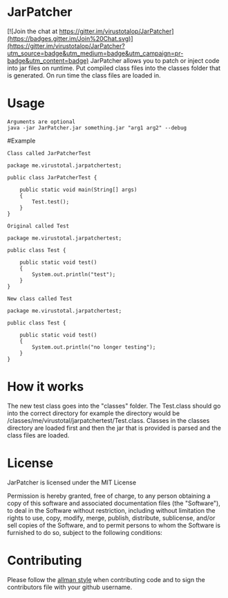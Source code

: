 # JarPatcher

[![Join the chat at https://gitter.im/virustotalop/JarPatcher](https://badges.gitter.im/Join%20Chat.svg)](https://gitter.im/virustotalop/JarPatcher?utm_source=badge&utm_medium=badge&utm_campaign=pr-badge&utm_content=badge)
JarPatcher allows you to patch or inject code into jar files on runtime. Put compiled class files into the classes folder that is generated. On run time the class files are loaded in. 

# Usage
```
Arguments are optional
java -jar JarPatcher.jar something.jar "arg1 arg2" --debug
```

#Example
```
Class called JarPatcherTest

package me.virustotal.jarpatchertest;

public class JarPatcherTest {
	
	public static void main(String[] args)
	{
		Test.test();
	}
}

Original called Test

package me.virustotal.jarpatchertest;

public class Test {
	
	public static void test()
	{
		System.out.println("test");
	}
}

New class called Test

package me.virustotal.jarpatchertest;

public class Test {
	
	public static void test()
	{
		System.out.println("no longer testing");
	}
}
```

# How it works
The new test class goes into the "classes" folder. The Test.class should go into the correct directory for example the directory would be /classes/me/virustotal/jarpatchertest/Test.class. Classes in the classes directory are loaded first and then the jar that is provided is parsed and the class files are loaded.

# License
JarPatcher is licensed under the MIT License

Permission is hereby granted, free of charge, to any person obtaining a copy
of this software and associated documentation files (the "Software"), to deal
in the Software without restriction, including without limitation the rights
to use, copy, modify, merge, publish, distribute, sublicense, and/or sell
copies of the Software, and to permit persons to whom the Software is
furnished to do so, subject to the following conditions:

# Contributing

Please follow the [allman style](https://en.wikipedia.org/wiki/Indent_style#Allman_style) when contributing code and to sign the contributors file with your github username.
